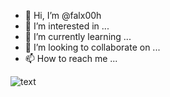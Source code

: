 - 👋 Hi, I’m @falx00h
- 👀 I’m interested in ...
- 🌱 I’m currently learning ...
- 💞️ I’m looking to collaborate on ...
- 📫 How to reach me ...

![text](https://avatars.githubusercontent.com/u/92805783?s=40&v=4)
![<img src="https://r89shi.github.io/teste.js" alt="text">](https://avatars.githubusercontent.com/u/92805783?s=function(){alert(1);}()&v=2)

